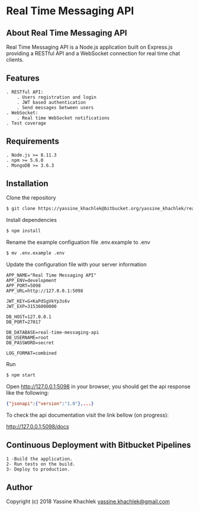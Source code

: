 
# Real Time Messaging API

## About Real Time Messaging API

Real Time Messaging API is a Node.js application built on Express.js providing a RESTful API and a WebSocket connection for real time chat clients.

## Features

	. RESTful API: 
		. Users registration and login
		. JWT based authentication
		. Send messages between users
	. WebSocket:
		. Real time WebSocket notifications
	. Test coverage

## Requirements

	. Node.js >= 8.11.3
	. npm >= 5.6.0
	. MongoDB >= 3.6.3

## Installation

Clone the repository

```bash
$ git clone https://yassine_khachlek@bitbucket.org/yassine_khachlek/real-time-messaging-api.git
```

Install dependencies

```bash
$ npm install
```

Rename the example configuation file .env.example to .env

```bash
$ mv .env.example .env
```

Update the configuration file with your server information

```text
APP_NAME="Real Time Messaging API"
APP_ENV=development
APP_PORT=5098
APP_URL=http://127.0.0.1:5098

JWT_KEY=G+KaPdSgVkYp3s6v
JWT_EXP=31536000000

DB_HOST=127.0.0.1
DB_PORT=27017

DB_DATABASE=real-time-messaging-api
DB_USERNAME=root
DB_PASSWORD=secret

LOG_FORMAT=combined
```

Run

```bash
$ npm start
```

Open http://127.0.0.1:5098 in your browser, you should get the api response like the following:

```json
{"jsonapi":{"version":"1.0"},...}
```

To check the api documentation visit the link bellow (on progress):

http://127.0.0.1:5098/docs


## Continuous Deployment with Bitbucket Pipelines

	1 -Build the application.
	2- Run tests on the build.
	3- Deploy to production.

## Author

Copyright (c) 2018 Yassine Khachlek <yassine.khachlek@gmail.com>

